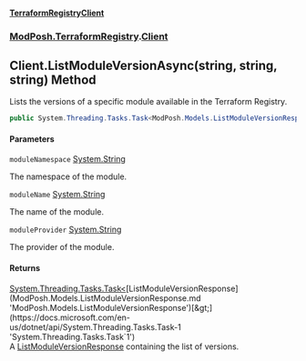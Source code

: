 #### [TerraformRegistryClient](index.md 'index')
### [ModPosh.TerraformRegistry](ModPosh.TerraformRegistry.md 'ModPosh.TerraformRegistry').[Client](ModPosh.TerraformRegistry.Client.md 'ModPosh.TerraformRegistry.Client')

## Client.ListModuleVersionAsync(string, string, string) Method

Lists the versions of a specific module available in the Terraform Registry.

```csharp
public System.Threading.Tasks.Task<ModPosh.Models.ListModuleVersionResponse> ListModuleVersionAsync(string moduleNamespace, string moduleName, string moduleProvider);
```
#### Parameters

<a name='ModPosh.TerraformRegistry.Client.ListModuleVersionAsync(string,string,string).moduleNamespace'></a>

`moduleNamespace` [System.String](https://docs.microsoft.com/en-us/dotnet/api/System.String 'System.String')

The namespace of the module.

<a name='ModPosh.TerraformRegistry.Client.ListModuleVersionAsync(string,string,string).moduleName'></a>

`moduleName` [System.String](https://docs.microsoft.com/en-us/dotnet/api/System.String 'System.String')

The name of the module.

<a name='ModPosh.TerraformRegistry.Client.ListModuleVersionAsync(string,string,string).moduleProvider'></a>

`moduleProvider` [System.String](https://docs.microsoft.com/en-us/dotnet/api/System.String 'System.String')

The provider of the module.

#### Returns
[System.Threading.Tasks.Task&lt;](https://docs.microsoft.com/en-us/dotnet/api/System.Threading.Tasks.Task-1 'System.Threading.Tasks.Task`1')[ListModuleVersionResponse](ModPosh.Models.ListModuleVersionResponse.md 'ModPosh.Models.ListModuleVersionResponse')[&gt;](https://docs.microsoft.com/en-us/dotnet/api/System.Threading.Tasks.Task-1 'System.Threading.Tasks.Task`1')  
A [ListModuleVersionResponse](ModPosh.Models.ListModuleVersionResponse.md 'ModPosh.Models.ListModuleVersionResponse') containing the list of versions.